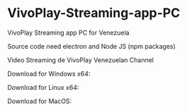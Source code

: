# VivoPlay-Streaming-app-PC
VivoPlay Streaming app PC for Venezuela

Source code need electron and Node JS (npm packages)

Video Streaming de VivoPlay Venezuelan Channel

Download for Windows x64: 

Download for Linux x64:

Download for MacOS:
